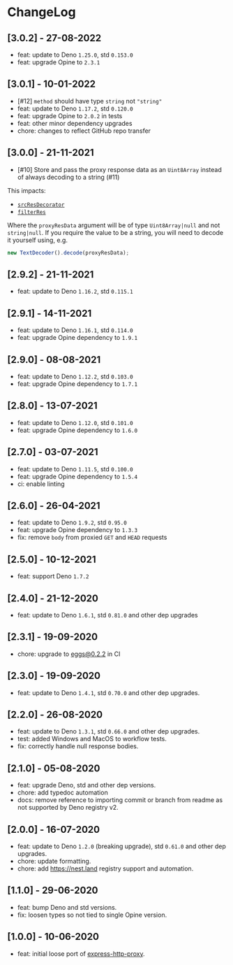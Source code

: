 # ChangeLog

## [3.0.2] - 27-08-2022

- feat: update to Deno `1.25.0`, std `0.153.0`
- feat: upgrade Opine to `2.3.1`

## [3.0.1] - 10-01-2022

- [#12] `method` should have type `string` not `"string"`
- feat: update to Deno `1.17.2`, std `0.120.0`
- feat: upgrade Opine to `2.0.2` in tests
- feat: other minor dependency upgrades
- chore: changes to reflect GitHub repo transfer

## [3.0.0] - 21-11-2021

- [#10] Store and pass the proxy response data as an `Uint8Array` instead of
  always decoding to a string (#11)

This impacts:

- [`srcResDecorator`](https://github.com/cmorten/opine-http-proxy/tree/main#srcresdecoratorreq-res-proxyres-proxyresdata-supports-promise)
- [`filterRes`](https://github.com/cmorten/opine-http-proxy/tree/main#filterresproxyres-proxyresdata-supports-promise-form)

Where the `proxyResData` argument will be of type `Uint8Array|null` and not
`string|null`. If you require the value to be a string, you will need to decode
it yourself using, e.g.

```ts
new TextDecoder().decode(proxyResData);
```

## [2.9.2] - 21-11-2021

- feat: update to Deno `1.16.2`, std `0.115.1`

## [2.9.1] - 14-11-2021

- feat: update to Deno `1.16.1`, std `0.114.0`
- feat: upgrade Opine dependency to `1.9.1`

## [2.9.0] - 08-08-2021

- feat: update to Deno `1.12.2`, std `0.103.0`
- feat: upgrade Opine dependency to `1.7.1`

## [2.8.0] - 13-07-2021

- feat: update to Deno `1.12.0`, std `0.101.0`
- feat: upgrade Opine dependency to `1.6.0`

## [2.7.0] - 03-07-2021

- feat: update to Deno `1.11.5`, std `0.100.0`
- feat: upgrade Opine dependency to `1.5.4`
- ci: enable linting

## [2.6.0] - 26-04-2021

- feat: update to Deno `1.9.2`, std `0.95.0`
- feat: upgrade Opine dependency to `1.3.3`
- fix: remove `body` from proxied `GET` and `HEAD` requests

## [2.5.0] - 10-12-2021

- feat: support Deno `1.7.2`

## [2.4.0] - 21-12-2020

- feat: update to Deno `1.6.1`, std `0.81.0` and other dep upgrades

## [2.3.1] - 19-09-2020

- chore: upgrade to eggs@0.2.2 in CI

## [2.3.0] - 19-09-2020

- feat: update to Deno `1.4.1`, std `0.70.0` and other dep upgrades.

## [2.2.0] - 26-08-2020

- feat: update to Deno `1.3.1`, std `0.66.0` and other dep upgrades.
- test: added Windows and MacOS to workflow tests.
- fix: correctly handle null response bodies.

## [2.1.0] - 05-08-2020

- feat: upgrade Deno, std and other dep versions.
- chore: add typedoc automation
- docs: remove reference to importing commit or branch from readme as not
  supported by Deno registry v2.

## [2.0.0] - 16-07-2020

- feat: update to Deno `1.2.0` (breaking upgrade), std `0.61.0` and other dep
  upgrades.
- chore: update formatting.
- chore: add <https://nest.land> registry support and automation.

## [1.1.0] - 29-06-2020

- feat: bump Deno and std versions.
- fix: loosen types so not tied to single Opine version.

## [1.0.0] - 10-06-2020

- feat: initial loose port of
  [express-http-proxy](https://github.com/villadora/express-http-proxy).
